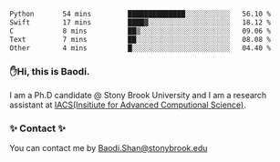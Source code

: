 <!--START_SECTION:waka-->

```txt
Python       54 mins         ██████████████░░░░░░░░░░░   56.10 %
Swift        17 mins         ████▓░░░░░░░░░░░░░░░░░░░░   18.12 %
C            8 mins          ██▒░░░░░░░░░░░░░░░░░░░░░░   09.06 %
Text         7 mins          ██░░░░░░░░░░░░░░░░░░░░░░░   08.08 %
Other        4 mins          █░░░░░░░░░░░░░░░░░░░░░░░░   04.40 %
```

<!--END_SECTION:waka-->

### ✋Hi, this is Baodi. 

I am a Ph.D candidate @ Stony Brook University and I am a research assistant at [IACS(Insitiute for Advanced Computional Science)](https://iacs.stonybrook.edu/).

### ✨ Contact ✨

You can contact me by [Baodi.Shan@stonybrook.edu](mailto:Baodi.Shan@stonybrook.edu)





<!--
[![Anurag's GitHub stats](https://github-readme-stats.vercel.app/api?username=lwshanbd&theme=jolly&show_icons=true&count_private=true&include_all_commits=true)](https://github.com/anuraghazra/github-readme-stats)
**lwshanbd/lwshanbd** is a ✨ _special_ ✨ repository because its `README.md` (this file) appears on your GitHub profile.

Here are some ideas to get you started:

- 🔭 I’m currently working on ...
- 🌱 I’m currently learning ...
- 👯 I’m looking to collaborate on ...
- 🤔 I’m looking for help with ...
- 💬 Ask me about ...
- 📫 How to reach me: ...
- 😄 Pronouns: ...
- ⚡ Fun fact: ...
-->
